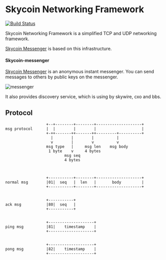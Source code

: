 # Skycoin Networking Framework

[![Build Status](https://travis-ci.org/skycoin/net.svg?branch=master)](https://travis-ci.org/skycoin/net)

Skycoin Networking Framework is a simplified TCP and UDP networking framework. 

[Skycoin Messenger](https://github.com/skycoin/net/tree/master/skycoin-messenger) is based on this infrastructure.

#### Skycoin-messenger

[Skycoin Messenger](https://github.com/skycoin/net/tree/master/skycoin-messenger) is an anonymous instant messenger. You can send messages to others by public keys on the messenger.

![messenger](https://blog.skycoin.net/skywire/skywire-and-viscript/messenger.png)

It also provides discovery service, which is using by skywire, cxo and bbs.

## Protocol

```
                  +--+--------+--------+--------------------+
msg protocol      |  |        |        |                    |
                  +-++-------++-------++---------+----------+
                    |        |        |          |
                    v        |        v          v
                  msg type   |     msg len    msg body
                   1 byte    v     4 bytes
                          msg seq
                          4 bytes



                  +-----------+--------+--------------------+
normal msg        |01|  seq   |  len   |       body         |
                  +-----------+--------+--------------------+


                  +-----------+
ack msg           |80|  seq   |
                  +-----------+


                  +--------------------+
ping msg          |81|    timestamp    |
                  +--------------------+


                  +--------------------+
pong msg          |82|    timestamp    |
                  +--------------------+
```

